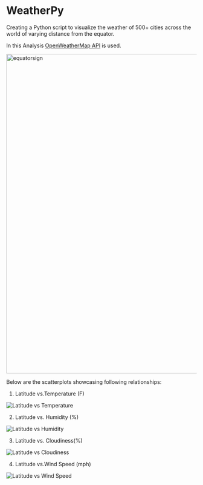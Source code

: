 # WeatherPy
Creating a Python script to visualize the weather of 500+ cities across the world of varying distance from the equator.

In this Analysis [OpenWeatherMap API](https://openweathermap.org/api) is used.

<img width="844" alt="equatorsign" src="https://user-images.githubusercontent.com/70447525/117224381-c4703e00-addd-11eb-9c88-975643441bed.png">

Below are the scatterplots showcasing following relationships:
1. Latitude vs.Temperature (F) 

![Latitude vs Temperature](https://user-images.githubusercontent.com/70447525/117224487-11ecab00-adde-11eb-9836-31f378feb07e.png)

2. Latitude vs. Humidity (%)  

![Latitude vs Humidity](https://user-images.githubusercontent.com/70447525/117224531-26c93e80-adde-11eb-9352-8338cedc2188.png)

3. Latitude vs. Cloudiness(%)  

![Latitude vs Cloudiness](https://user-images.githubusercontent.com/70447525/117224565-42344980-adde-11eb-8902-8d6f1722455a.png)

4. Latitude vs.Wind Speed (mph) 

![Latitude vs Wind Speed](https://user-images.githubusercontent.com/70447525/117224592-5710dd00-adde-11eb-8a09-f6a94aece7d3.png)
